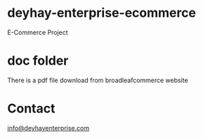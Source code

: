 # deyhay-enterprise-ecommerce
E-Commerce Project

# doc folder
There is a pdf file download from broadleafcommerce website

# Contact
info@deyhayenterprise.com
